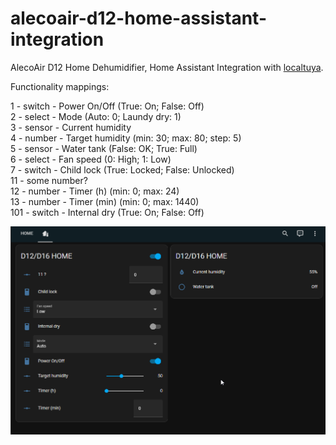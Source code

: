 # alecoair-d12-home-assistant-integration
AlecoAir D12 Home Dehumidifier, Home Assistant Integration with [localtuya](https://github.com/rospogrigio/localtuya).


Functionality mappings:

1 - switch - Power On/Off (True: On; False: Off)  
2 - select - Mode (Auto: 0; Laundy dry: 1)  
3 - sensor - Current humidity  
4 - number - Target humidity (min: 30; max: 80; step: 5)  
5 - sensor - Water tank (False: OK; True: Full)  
6 - select - Fan speed (0: High; 1: Low)  
7 - switch - Child lock (True: Locked; False: Unlocked)  
11 - some number?  
12 - number - Timer (h) (min: 0; max: 24)  
13 - number - Timer (min) (min: 0; max: 1440)  
101 - switch - Internal dry (True: On; False: Off)  


![AlecoAir D12 Home in Home Assistant](assets/screenshot.png)
